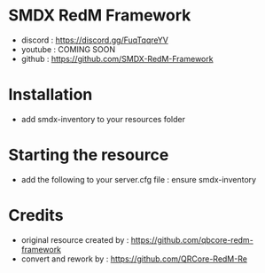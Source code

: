 # SMDX RedM Framework
- discord : https://discord.gg/FuqTqqreYV
- youtube : COMING SOON
- github : https://github.com/SMDX-RedM-Framework

# Installation
- add smdx-inventory to your resources folder

# Starting the resource
- add the following to your server.cfg file : ensure smdx-inventory

# Credits
- original resource created by : https://github.com/qbcore-redm-framework
- convert and rework by : https://github.com/QRCore-RedM-Re